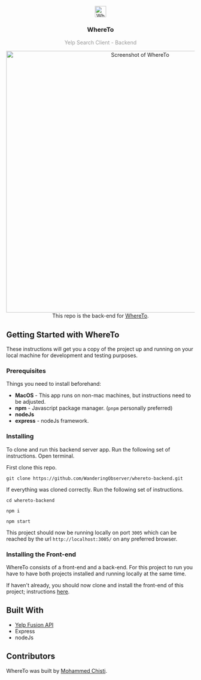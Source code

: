 <p align="center">
  <img
    src="where-to-logo.png"
    alt="WhereTo"
    width="30" />
</p>
<h3 align="center">
  WhereTo
</h3>
<p align="center" style="color: #999;">Yelp Search Client - Backend</p>

<p align="center">
  <img
    src="where-to-shell.png"
    alt="Screenshot of WhereTo"
    width="700" />
    </br>
    This repo is the back-end for <a href="https://github.com/SeeYouSpaceCowboy/yelp-search-reactjs.git">WhereTo</a>.
</p>

## Getting Started with WhereTo
These instructions will get you a copy of the project up and running on your local machine for development and testing purposes.

### Prerequisites
Things you need to install beforehand:
* **MacOS** - This app runs on non-mac machines, but instructions need to be adjusted. 
* **npm** - Javascript package manager. (`pnpm` personally preferred)
* **nodeJs**
* **express** - nodeJs framework.

### Installing
To clone and run this backend server app. Run the following set of instructions.
Open terminal. 

First clone this repo. 
 ```shell
 git clone https://github.com/WanderingObserver/whereto-backend.git
```
If everything was cloned correctly. Run the following set of instructions. 
```shell
cd whereto-backend

npm i

npm start
```
 This project should now be running locally on port `3005` which can be reached by the url `http://localhost:3005/` on any preferred browser.

### Installing the Front-end
WhereTo consists of a front-end and a back-end. For this project to run you have to have both projects installed and running locally at the same time.

If haven't already, you should now clone and install the front-end of this project; instructions [here](https://github.com/SeeYouSpaceCowboy/yelp-search-reactjs.git).

## Built With
* [Yelp Fusion API](https://github.com/tonybadguy/yelp-fusion)
* Express
* nodeJs

## Contributors
WhereTo was built by [Mohammed Chisti](http://mohammedchisti.com).
